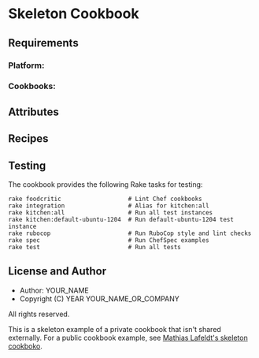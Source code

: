 # Skeleton Cookbook

## Requirements

### Platform:

### Cookbooks:

## Attributes

## Recipes

## Testing

The cookbook provides the following Rake tasks for testing:

    rake foodcritic                   # Lint Chef cookbooks
    rake integration                  # Alias for kitchen:all
    rake kitchen:all                  # Run all test instances
    rake kitchen:default-ubuntu-1204  # Run default-ubuntu-1204 test instance
    rake rubocop                      # Run RuboCop style and lint checks
    rake spec                         # Run ChefSpec examples
    rake test                         # Run all tests

## License and Author

- Author: YOUR_NAME
- Copyright (C) YEAR YOUR_NAME_OR_COMPANY

All rights reserved.

This is a skeleton example of a private cookbook that isn't shared externally. For a public cookbook example, see [Mathias Lafeldt's skeleton cookboko](https://github.com/mlafeldt/skeleton-cookbook).
